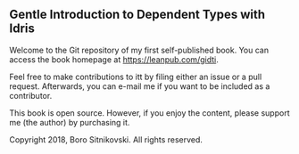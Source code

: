 Gentle Introduction to Dependent Types with Idris
-------------------------------------------------
Welcome to the Git repository of my first self-published book. You can access the book homepage at https://leanpub.com/gidti.

Feel free to make contributions to itt by filing either an issue or a pull request. Afterwards, you can e-mail me if you want to be included as a contributor.

This book is open source. However, if you enjoy the content, please support me (the author) by purchasing it.

Copyright 2018, Boro Sitnikovski. All rights reserved.
